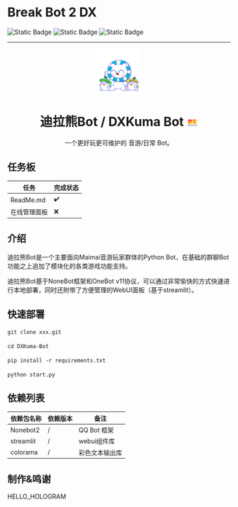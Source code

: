 #  Break Bot 2 DX
![Static Badge](https://img.shields.io/badge/Dev-2024.03.25-blue)
![Static Badge](https://img.shields.io/badge/license-GPLv3-orange)
![Static Badge](https://img.shields.io/badge/python-3.12%2B-green)

---

<div align="center">

<img src="static/doc/dxkuma.png" width="20%">

# 迪拉熊Bot / DXKuma Bot <img src="static/doc/dx.png" width="5%">

一个更好玩更可维护的 音游/日常 Bot。

</div>

## 任务板

| 任务        | 完成状态 |
|-----------|------|
| ReadMe.md | ✔️   |
| 在线管理面板    | ❌    |

## 介绍

迪拉熊Bot是一个主要面向Maimai音游玩家群体的Python Bot，在基础的群聊Bot功能之上追加了模块化的各类游戏功能支持。

迪拉熊Bot基于NoneBot框架和OneBot v11协议，可以通过非常愉快的方式快速进行本地部署，同时还附带了方便管理的WebUI面板（基于streamlit）。

## 快速部署

```shell
git clone xxx.git

cd DXKuma-Bot

pip install -r requirements.txt

python start.py
```

## 依赖列表

| 依赖包名称     | 依赖版本 | 备注        |
|-----------|------|-----------|
| Nonebot2  | /    | QQ Bot 框架 |
| streamlit | /    | webui组件库  |
| colorama  | /    | 彩色文本输出库   |

## 制作&鸣谢

HELLO_HOLOGRAM